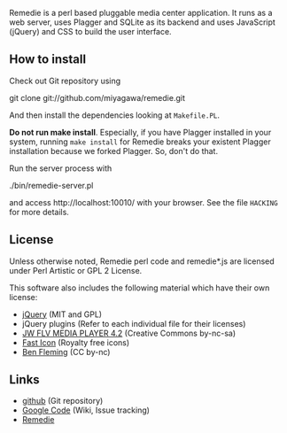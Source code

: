 Remedie is a perl based pluggable media center application. It runs as a web server, uses Plagger and SQLite as its backend and uses JavaScript (jQuery) and CSS to build the user interface.

## How to install

Check out Git repository using

  git clone git://github.com/miyagawa/remedie.git

And then install the dependencies looking at `Makefile.PL`.

**Do not run make install**. Especially, if you have Plagger installed in your system, running `make install` for Remedie breaks your existent Plagger installation because we forked Plagger. So, don't do that.

Run the server process with

  ./bin/remedie-server.pl

and access http://localhost:10010/ with your browser. See the file `HACKING` for more details.

## License

Unless otherwise noted, Remedie perl code and remedie*.js are licensed under Perl Artistic or GPL 2 License.

This software also includes the following material which have their own license:

* [jQuery](http://www.jquery.com/) (MIT and GPL)
* jQuery plugins (Refer to each individual file for their licenses)
* [JW FLV MEDIA PLAYER 4.2](http://www.jeroenwijering.com/?item=JW_FLV_Player) (Creative Commons by-nc-sa)
* [Fast Icon](http://www.fasticon.com/) (Royalty free icons)
* [Ben Fleming](http://www.yellowicon.com/) (CC by-nc)

## Links

* [github](http://github.com/miyagawa/remedie) (Git repository)
* [Google Code](http://code.google.com/p/remedie) (Wiki, Issue tracking)
* [Remedie](http://remediecode.org/)



